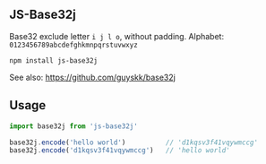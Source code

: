 ## JS-Base32j

Base32 exclude letter `i j l o`, without padding.
Alphabet: `0123456789abcdefghkmnpqrstuvwxyz`

```
npm install js-base32j
```

See also: https://github.com/guyskk/base32j

## Usage

```javascript
import base32j from 'js-base32j'

base32j.encode('hello world')          // 'd1kqsv3f41vqywmccg'
base32j.encode('d1kqsv3f41vqywmccg')   // 'hello world'
```

